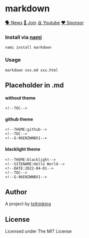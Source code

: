 # markdown

[🗣 News](https://t.me/txthinking_news)
[💬 Join](https://join.txthinking.com)
[🩸 Youtube](https://www.youtube.com/txthinking)
[❤️ Sponsor](https://github.com/sponsors/txthinking)

### Install via [nami](https://github.com/txthinking/nami)

```
nami install markdown
```

### Usage

```
markdown xxx.md xxx.html
```

## Placeholder in .md

#### without theme

```
<!--TOC-->
```

#### github theme

```
<!--THEME:github-->
<!--TOC-->
<!--G-96ENZWNBX1-->
```

#### blacklight theme

```
<!--THEME:blacklight-->
<!--SITENAME:Hello World-->
<!--DATE:2022-04-01-->
<!--TOC-->
<!--G-96ENZWNBX1-->
```

## Author

A project by [txthinking](https://www.txthinking.com)

## License

Licensed under The MIT License
